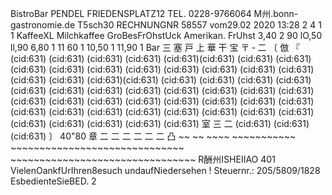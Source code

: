 BistroBar PENDEL FRIEDENSPLATZ12 TEL. 0228-9766064 M州.bonn-gastronomie.de T5sch30 RECHNUNGNR 58557 vom29.02 2020 13:28 2 4 1 1 KaffeeXL Milchkaffee GroBesFrOhstUck Amerikan. FrUhst 3,40 2 90 lO,50 ll,90 6,80 1 11 60 1 10,50 1 11,90 1 Bar 三 塞 戸 上 華 干 宝 〒 ‐ 二 〔 倣 『 (cid:631) (cid:631) (cid:631) (cid:631) (cid:631)(cid:631) (cid:631) (cid:631) (cid:631) (cid:631) (cid:631) (cid:631) (cid:631) (cid:631) (cid:631) (cid:631) (cid:631) (cid:631) (cid:631)(cid:631) (cid:631) (cid:631) (cid:631) (cid:631) (cid:631) (cid:631) (cid:631) (cid:631) (cid:631) (cid:631) (cid:631) (cid:631) (cid:631) (cid:631) (cid:631) (cid:631) (cid:631) (cid:631) (cid:631) (cid:631) (cid:631) (cid:631) (cid:631) (cid:631) (cid:631) (cid:631) (cid:631) (cid:631) (cid:631) (cid:631) (cid:631) (cid:631) (cid:631) 室 三 二 (cid:631) (cid:631) (cid:631) 〕 40"80 章 二 二 二 二 二 二 凸 ~~ ~~ ~~~~ ~~~~~~~~~~~ ~~~~~~~~~~~~~~~~~~~~~~~~~~~~~~ ~~~~~~~~~~~~~~~~~~~~~~~~~~~~~~~~ R酬州ISHEIIAO 401 VielenOankfUrIhren8esuch undaufNiedersehen ! Steuernr.: 205/5809/1828 EsbedienteSieBED. 2